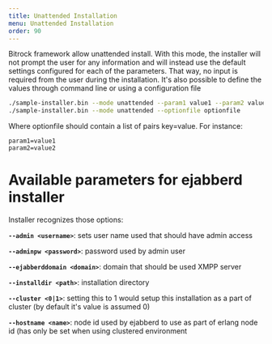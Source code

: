 ```yaml
---
title: Unattended Installation
menu: Unattended Installation
order: 90
---
```


Bitrock framework allow unattended install. With this mode, the
installer will not prompt the user for any information and will
instead use the default settings configured for each of the
parameters. That way, no input is required from the user during the
installation. It's also possible to define the values through command
line or using a configuration file

```sh
./sample-installer.bin --mode unattended --param1 value1 --param2 value2 ....
./sample-installer.bin --mode unattended --optionfile optionfile
```

Where optionfile should contain a list of pairs key=value. For instance:

```
param1=value1
param2=value2
```

# Available parameters for ejabberd installer

Installer recognizes those options:

**`--admin <username>`**:  sets user name used that should have admin access

**`--adminpw <password>`**:  password used by admin user

**`--ejabberddomain <domain>`**:  domain that should be used XMPP server

**`--installdir <path>`**:  installation directory

**`--cluster <0|1>`**:  setting this to 1 would setup this installation as a part of
   cluster (by default it's value is assumed 0)

**`--hostname <name>`**:  node id used by ejabberd to use as part of erlang node id (has
   only be set when using clustered environment
